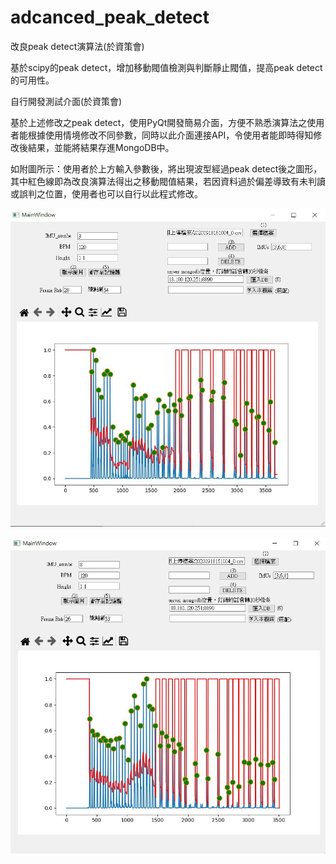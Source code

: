 # adcanced_peak_detect

改良peak detect演算法(於資策會)


基於scipy的peak detect，增加移動閥值檢測與判斷靜止閥值，提高peak detect的可用性。



自行開發測試介面(於資策會)


基於上述修改之peak detect，使用PyQt開發簡易介面，方便不熟悉演算法之使用者能根據使用情境修改不同參數，同時以此介面連接API，令使用者能即時得知修改後結果，並能將結果存進MongoDB中。



如附圖所示：使用者於上方輸入參數後，將出現波型經過peak detect後之圖形，其中紅色線即為改良演算法得出之移動閥值結果，若因資料過於偏差導致有未判讀或誤判之位置，使用者也可以自行以此程式修改。

![image](https://github.com/ken71301/adcanced_peak_detect/blob/main/peakdetect1.jpg)

![image](https://github.com/ken71301/adcanced_peak_detect/blob/main/peakdetect2.jpg)